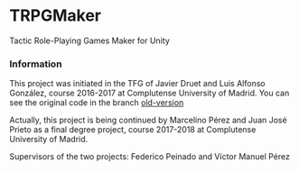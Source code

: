 # TRPGMaker
Tactic Role-Playing Games Maker for Unity

### Information
This project was initiated in the TFG of Javier Druet and Luis Alfonso González, course 2016-2017 at Complutense University of Madrid. You can see the original code in the branch [old-version](https://github.com/Narratech/TRPGMaker/tree/old-version) 

Actually, this project is being continued by Marcelino Pérez and Juan José Prieto as a final degree project, course 2017-2018 at Complutense University of Madrid.

Supervisors of the two projects: Federico Peinado and Víctor Manuel Pérez
